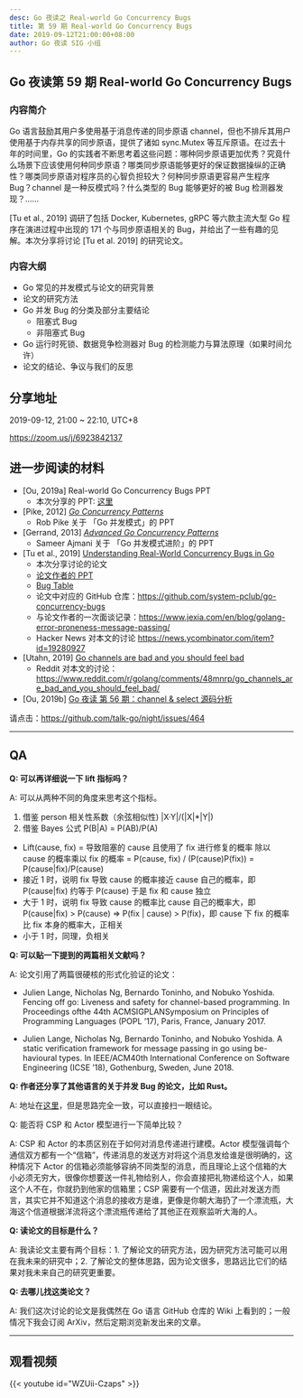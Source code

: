 ```yaml
---
desc: Go 夜读之 Real-world Go Concurrency Bugs
title: 第 59 期 Real-world Go Concurrency Bugs
date: 2019-09-12T21:00:00+08:00
author: Go 夜读 SIG 小组
---
```


## Go 夜读第 59 期 Real-world Go Concurrency Bugs

### 内容简介

Go 语言鼓励其用户多使用基于消息传递的同步原语 channel，但也不排斥其用户使用基于内存共享的同步原语，提供了诸如 sync.Mutex 等互斥原语。在过去十年的时间里，Go 的实践者不断思考着这些问题：哪种同步原语更加优秀？究竟什么场景下应该使用何种同步原语？哪类同步原语能够更好的保证数据操纵的正确性？哪类同步原语对程序员的心智负担较大？何种同步原语更容易产生程序 Bug？channel 是一种反模式吗？什么类型的 Bug 能够更好的被 Bug 检测器发现？……

[Tu et al., 2019] 调研了包括 Docker, Kubernetes, gRPC 等六款主流大型 Go 程序在演进过程中出现的 171 个与同步原语相关的 Bug，并给出了一些有趣的见解。本次分享将讨论 [Tu et al. 2019] 的研究论文。

### 内容大纲

- Go 常见的并发模式与论文的研究背景
- 论文的研究方法
- Go 并发 Bug 的分类及部分主要结论
	- 阻塞式 Bug
	- 非阻塞式 Bug
- Go 运行时死锁、数据竞争检测器对 Bug 的检测能力与算法原理（如果时间允许）
- 论文的结论、争议与我们的反思

## 分享地址

2019-09-12, 21:00 ~ 22:10, UTC+8

https://zoom.us/j/6923842137

## 进一步阅读的材料

- [Ou, 2019a] Real-world Go Concurrency Bugs PPT 
  - 本次分享的 PPT: [这里](https://docs.google.com/presentation/d/1clppbBqjxzPrj-26d_zVeJK2fFiXCsNVXYhKPjEZ4Tc/edit?usp=sharing)
- [Pike, 2012] [*Go Concurrency Patterns*](https://talks.golang.org/2012/concurrency.slide)
  - Rob Pike 关于 「Go 并发模式」的 PPT
- [Gerrand, 2013] [*Advanced Go Concurrency Patterns*](http://talks.golang.org/2013/advconc.slide)
  - Sameer Ajmani 关于 「Go 并发模式进阶」的 PPT
- [Tu et al., 2019] [Understanding Real-World Concurrency Bugs in Go](https://songlh.github.io/paper/go-study.pdf)
  - 本次分享讨论的论文
  - [论文作者的 PPT](https://slideplayer.com/slide/17049966/)
  - [Bug Table](https://github.com/talk-go/night/files/3587505/bug.table.xlsx)
  - 论文中对应的 GitHub 仓库：https://github.com/system-pclub/go-concurrency-bugs
  - 与论文作者的一次面谈记录：https://www.jexia.com/en/blog/golang-error-proneness-message-passing/
  - Hacker News 对本文的讨论 https://news.ycombinator.com/item?id=19280927
- [Utahn, 2019] [Go channels are bad and you should feel bad](https://www.jtolio.com/2016/03/go-channels-are-bad-and-you-should-feel-bad/)
  - Reddit 对本文的讨论：https://www.reddit.com/r/golang/comments/48mnrp/go_channels_are_bad_and_you_should_feel_bad/
- [Ou, 2019b] [Go 夜读 第 56 期：channel & select 源码分析](https://github.com/talk-go/night/issues/450)


请点击：https://github.com/talk-go/night/issues/464

----

## QA

**Q: 可以再详细说一下 lift 指标吗？**

A: 可以从两种不同的角度来思考这个指标。

1. 借鉴 person 相关性系数（余弦相似性) |X·Y|/(|X|*|Y|)
2. 借鉴 Bayes 公式 P(B|A) = P(AB)/P(A) 
  - Lift(cause, fix) = 导致阻塞的 cause 且使用了 fix 进行修复的概率 除以 cause 的概率乘以 fix 的概率 = P(cause, fix) / (P(cause)P(fix)) = P(cause|fix)/P(cause)
  - 接近 1 时，说明 fix 导致 cause 的概率接近 cause 自己的概率，即 P(cause|fix) 约等于 P(cause) 于是 fix 和 cause 独立
  - 大于 1 时，说明 fix 导致 cause 的概率比 cause 自己的概率大，即 P(cause|fix) > P(cause) => P(fix | cause) > P(fix)，即 cause 下 fix 的概率比 fix 本身的概率大，正相关
  - 小于 1 时，同理，负相关

**Q: 可以贴一下提到的两篇相关文献吗？**

A: 论文引用了两篇很硬核的形式化验证的论文：

- Julien Lange, Nicholas Ng, Bernardo Toninho, and Nobuko Yoshida. Fencing off go: Liveness and safety for channel-based programming. In Proceedings ofthe 44th ACMSIGPLANSymposium on Principles of Programming Languages (POPL ’17), Paris, France, January 2017.

- Julien Lange, Nicholas Ng, Bernardo Toninho, and Nobuko Yoshida. A static verification framework for message passing in go using be- havioural types. In IEEE/ACM40th International Conference on Software Engineering (ICSE ’18), Gothenburg, Sweden, June 2018.

**Q: 作者还分享了其他语言的关于并发 Bug 的论文，比如 Rust。**

A: 地址在[这里](https://arxiv.org/pdf/1902.01906.pdf)，但是思路完全一致，可以直接扫一眼结论。

Q: 能否将 CSP 和 Actor 模型进行一下简单比较？

A: CSP 和 Actor 的本质区别在于如何对消息传递进行建模。Actor 模型强调每个通信双方都有一个“信箱”，传递消息的发送方对将这个消息发给谁是很明确的，这种情况下 Actor 的信箱必须能够容纳不同类型的消息，而且理论上这个信箱的大小必须无穷大，很像你想要送一件礼物给别人，你会直接把礼物递给这个人，如果这个人不在，你就扔到他家的信箱里；CSP 需要有一个信道，因此对发送方而言，其实它并不知道这个消息的接收方是谁，更像是你朝大海扔了一个漂流瓶，大海这个信道根据洋流将这个漂流瓶传递给了其他正在观察监听大海的人。

**Q: 读论文的目标是什么？**

A: 我读论文主要有两个目标：1. 了解论文的研究方法，因为研究方法可能可以用在我未来的研究中；2. 了解论文的整体思路，因为论文很多，思路远比它们的结果对我未来自己的研究更重要。

**Q: 去哪儿找这类论文？**

A: 我们这次讨论的论文是我偶然在 Go 语言 GitHub 仓库的 Wiki 上看到的；一般情况下我会订阅 ArXiv，然后定期浏览新发出来的文章。


---


## 观看视频

{{< youtube id="WZUii-Czaps" >}}
